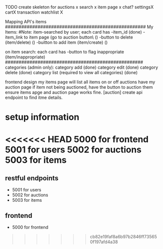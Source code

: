 TODO
create skeleton for 
auctions x
search x
item page x
chat? 
settingsX
cartX
transaction
watchlist X


Mapping API's
items
####################################################
My Items:
#Note: item-searched by user;
each card has 
-item_id                                        (done)
-item_link to item page (go to auction button\  ()
-button to delete (item/delete)                 ()
-buitton to add item (item/create)              ()

on item search:
each card has
-button to flag inappropriate (item/inappropriate)
###################################################
categories (admin only):
category add                                    (done)
category edit                                   (done)
category delete                                 (done)
category list (required to view all categories) (done)


frontend design
my items page will list all items on or off auctions
have my auction page
if item not being auctioned, have the button to auction them
ensure items apge and auction page works fine.
[auction] create api endpoint to find itme details.


# setup information
<!-- Shall reserve port 3309 for auction_db -->
<<<<<<< HEAD
5000 for frontend
5001 for users
5002 for auctions
5003 for items
=======
## restful endpoints

- 5001 for users
- 5002 for auctions
- 5003 for items


## frontend
- 5000 for frontend
>>>>>>> cb82e19faf8a6b97b2846ff735650f197afd4a38
